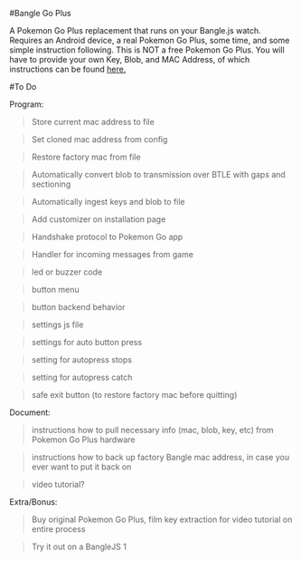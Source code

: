 #Bangle Go Plus

A Pokemon Go Plus replacement that runs on your Bangle.js watch.
Requires an Android device, a real Pokemon Go Plus, some time, and some simple instruction following.
This is NOT a free Pokemon Go Plus. You will have to provide your own Key, Blob, and MAC Address, of which instructions can be found [here.](https://github.com/Jesus805/Suota-Go-Plus)

#To Do

Program:

> Store current mac address to file

> Set cloned mac address from config

> Restore factory mac from file

> Automatically convert blob to transmission over BTLE with gaps and sectioning

> Automatically ingest keys and blob to file

> Add customizer on installation page

> Handshake protocol to Pokemon Go app

> Handler for incoming messages from game

> led or buzzer code

> button menu

> button backend behavior

> settings js file

> settings for auto button press

> setting for autopress stops

> setting for autopress catch

> safe exit button (to restore factory mac before quitting)

Document:

> instructions how to pull necessary info (mac, blob, key, etc) from Pokemon Go Plus hardware

> instructions how to back up factory Bangle mac address, in case you ever want to put it back on

> video tutorial?


Extra/Bonus:

> Buy original Pokemon Go Plus, film key extraction for video tutorial on entire process

> Try it out on a BangleJS 1
